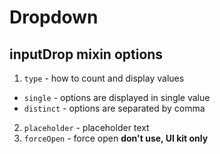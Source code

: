 # Dropdown
## inputDrop mixin options
1. `type` - how to count and display values
* `single` - options are displayed in single value
* `distinct` - options are separated by comma
2. `placeholder` - placeholder text
3. `forceOpen` - force open **don't use, UI kit only**